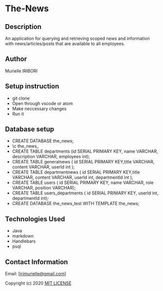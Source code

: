 # The-News
## Description
 An application for querying and retrieving scoped news and information with news/articles/posts that are available to all employees.
## Author
 Murielle IRIBORI
## Setup instruction
* git clone
* Open through vscode or atom
* Make neccessary changes
* Run it
## Database setup
* CREATE DATABASE the_news;
* \c the_news_
* CREATE TABLE departments (id SERIAL PRIMARY KEY, name VARCHAR, description VARCHAR, employees int);
* CREATE TABLE generalnews ( id SERIAL PRIMARY KEY,title VARCHAR, content VARCHAR, userId int );
* CREATE TABLE departmentnews ( id SERIAL PRIMARY KEY,title VARCHAR, content VARCHAR, userId int, departmentId int );
* CREATE TABLE users ( id SERIAL PRIMARY KEY, name VARCHAR, role VARCHAR, position VARCHAR);
* CREATE TABLE users_departments ( id SERIAL PRIMARY KEY, userId int, departmentId int);
* CREATE DATABASE the_news_test WITH TEMPLATE the_news;
## Technologies Used
* Java
* markdown
* Handlebars
* psql
## Contact Information 
Email: [irimurielle@gmail.com]

Copyright (c) 2020 [MIT LICENSE](./License)